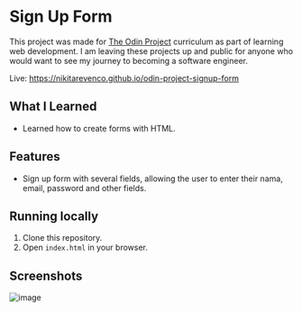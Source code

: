 # Sign Up Form

This project was made for [The Odin Project](https://www.theodinproject.com/) curriculum as part of learning web development. I am leaving these projects up and public for anyone who would want to see my journey to becoming a software engineer. 

Live: https://nikitarevenco.github.io/odin-project-signup-form

## What I Learned

- Learned how to create forms with HTML.

## Features

- Sign up form with several fields, allowing the user to enter their nama, email, password and other fields.

## Running locally

1. Clone this repository.
2. Open `index.html` in your browser.

## Screenshots

![image](https://github.com/user-attachments/assets/e9e255bc-2054-4a9e-9da3-295e60d86fcf)
